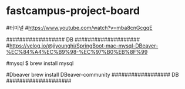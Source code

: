 # fastcampus-project-board



#터미널
#https://www.youtube.com/watch?v=mba8cnGcgqE

################## DB ####################
#https://velog.io/@jiyounghi/SpringBoot-mac-mysql-DBeaver-%EC%84%A4%EC%B9%98-%EC%97%B0%EB%8F%99

#mysql
$ brew install mysql

#Dbeaver
brew install DBeaver-community
################## DB ####################
